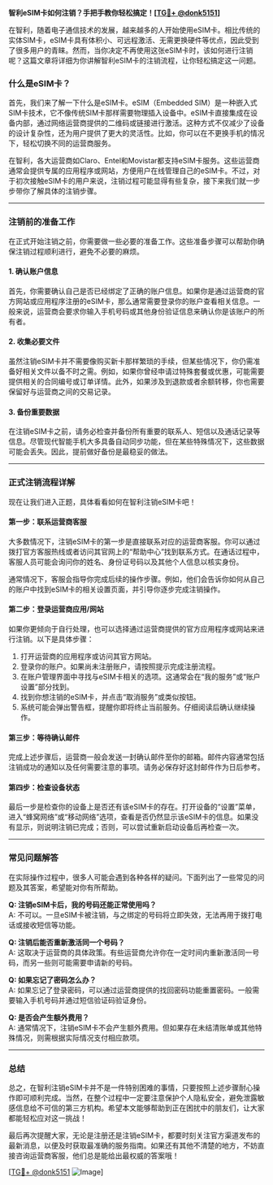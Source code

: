 **智利eSIM卡如何注销？手把手教你轻松搞定！[[TG💪+ @donk5151](https://t.me/s/donk5151)]**

在智利，随着电子通信技术的发展，越来越多的人开始使用eSIM卡。相比传统的实体SIM卡，eSIM卡具有体积小、可远程激活、无需更换硬件等优点，因此受到了很多用户的青睐。然而，当你决定不再使用这张eSIM卡时，该如何进行注销呢？这篇文章将详细为你讲解智利eSIM卡的注销流程，让你轻松搞定这一问题。

### 什么是eSIM卡？

首先，我们来了解一下什么是eSIM卡。eSIM（Embedded SIM）是一种嵌入式SIM卡技术，它不像传统SIM卡那样需要物理插入设备中。eSIM卡直接集成在设备内部，通过网络运营商提供的二维码或链接进行激活。这种方式不仅减少了设备的设计复杂性，还为用户提供了更大的灵活性。比如，你可以在不更换手机的情况下，轻松切换不同的运营商服务。

在智利，各大运营商如Claro、Entel和Movistar都支持eSIM卡服务。这些运营商通常会提供专属的应用程序或网站，方便用户在线管理自己的eSIM卡。不过，对于初次接触eSIM卡的用户来说，注销过程可能显得有些复杂，接下来我们就一步步带你了解具体的注销步骤。

---

### 注销前的准备工作

在正式开始注销之前，你需要做一些必要的准备工作。这些准备步骤可以帮助你确保注销过程顺利进行，避免不必要的麻烦。

#### 1. 确认账户信息
首先，你需要确认自己是否已经绑定了正确的账户信息。如果你是通过运营商的官方网站或应用程序注册的eSIM卡，那么通常需要登录你的账户查看相关信息。一般来说，运营商会要求你输入手机号码或其他身份验证信息来确认你是该账户的所有者。

#### 2. 收集必要文件
虽然注销eSIM卡并不需要像购买新卡那样繁琐的手续，但某些情况下，你仍需准备好相关文件以备不时之需。例如，如果你曾经申请过特殊套餐或优惠，可能需要提供相关的合同编号或订单详情。此外，如果涉及到退款或者余额转移，你也需要保留好与运营商之间的交易记录。

#### 3. 备份重要数据
在注销eSIM卡之前，请务必检查并备份所有重要的联系人、短信以及通话记录等信息。尽管现代智能手机大多具备自动同步功能，但在某些特殊情况下，这些数据可能会丢失。因此，提前做好备份是最稳妥的做法。

---

### 正式注销流程详解

现在让我们进入正题，具体看看如何在智利注销eSIM卡吧！

#### 第一步：联系运营商客服
大多数情况下，注销eSIM卡的第一步是直接联系对应的运营商客服。你可以通过拨打官方客服热线或者访问其官网上的“帮助中心”找到联系方式。在通话过程中，客服人员可能会询问你的姓名、身份证号码以及其他个人信息以核实身份。

通常情况下，客服会指导你完成后续的操作步骤。例如，他们会告诉你如何从自己的账户中找到eSIM卡的相关设置页面，并引导你逐步完成注销操作。

#### 第二步：登录运营商应用/网站
如果你更倾向于自行处理，也可以选择通过运营商提供的官方应用程序或网站来进行注销。以下是具体步骤：

1. 打开运营商的应用程序或访问其官方网站。
2. 登录你的账户。如果尚未注册账户，请按照提示完成注册流程。
3. 在账户管理界面中寻找与eSIM卡相关的选项。这通常会在“我的服务”或“账户设置”部分找到。
4. 找到你想注销的eSIM卡，并点击“取消服务”或类似按钮。
5. 系统可能会弹出警告框，提醒你即将终止当前服务。仔细阅读后确认继续操作。

#### 第三步：等待确认邮件
完成上述步骤后，运营商一般会发送一封确认邮件至你的邮箱。邮件内容通常包括注销成功的通知以及任何需要注意的事项。请务必保存好这封邮件作为日后参考。

#### 第四步：检查设备状态
最后一步是检查你的设备上是否还有该eSIM卡的存在。打开设备的“设置”菜单，进入“蜂窝网络”或“移动网络”选项，查看是否仍然显示该eSIM卡的信息。如果没有显示，则说明注销已完成；否则，可以尝试重新启动设备后再检查一次。

---

### 常见问题解答

在实际操作过程中，很多人可能会遇到各种各样的疑问。下面列出了一些常见的问题及其答案，希望能对你有所帮助。

**Q: 注销eSIM卡后，我的号码还能正常使用吗？**  
A: 不可以。一旦eSIM卡被注销，与之绑定的号码将立即失效，无法再用于拨打电话或接收短信等功能。

**Q: 注销后能否重新激活同一个号码？**  
A: 这取决于运营商的具体政策。有些运营商允许你在一定时间内重新激活同一号码，而另一些则可能需要申请新的号码。

**Q: 如果忘记了密码怎么办？**  
A: 如果忘记了登录密码，可以通过运营商提供的找回密码功能重置密码。一般需要输入手机号码并通过短信验证码验证身份。

**Q: 是否会产生额外费用？**  
A: 通常情况下，注销eSIM卡不会产生额外费用。但如果存在未结清账单或其他特殊情况，则需根据实际情况支付相应款项。

---

### 总结

总之，在智利注销eSIM卡并不是一件特别困难的事情，只要按照上述步骤耐心操作即可顺利完成。当然，在整个过程中一定要注意保护个人隐私安全，避免泄露敏感信息给不可信的第三方机构。希望本文能够帮助到正在困扰中的朋友们，让大家都能轻松应对这一挑战！

最后再次提醒大家，无论是注册还是注销eSIM卡，都要时刻关注官方渠道发布的最新消息，以便及时获取最准确的服务指南。如果还有其他不清楚的地方，不妨直接咨询运营商客服，他们总是能给出最权威的答案哦！

[[TG💪+ @donk5151](https://t.me/s/donk5151) ![Image](https://i.postimg.cc/rwNCRYN7/Snipaste-2025-04-30-17-27-05.png)]